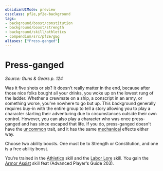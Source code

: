 ```yaml
---
obsidianUIMode: preview
cssclass: pf2e,pf2e-background
tags:
- background/boost/constitution
- background/boost/strength
- background/skill/athletics
- compendium/src/pf2e/g&g
aliases: ["Press-ganged"]
---
```

# Press-ganged
*Source: Guns & Gears p. 124*  

Was it five shots or six? It doesn't really matter in the end, because after those nice folks bought all your drinks, you woke up on the lowest rung of the ladder. Whether a crewmate on a ship, a conscript in an army, or something worse, you've nowhere to go but up. This background generally requires buy-in with the entire group to tell a story allowing you to play a character starting their adventuring due to circumstances outside their own control. However, you can also play a character who was once press-ganged and has since escaped that life. If you do, press-ganged doesn't have the [uncommon](uncommon.md "Uncommon Rarity Trait") trait, and it has the same [mechanical](mechanical.md "Mechanical Hazard Trait") effects either way.

Choose two ability boosts. One must be to Strength or Constitution, and one is a free ability boost.

You're trained in the [Athletics](skills.md#Athletics) skill and the [Labor Lore](skills.md#Lore) skill. You gain the [Armor Assist](armor-assist-apg.md) skill feat (Advanced Player's Guide 203).